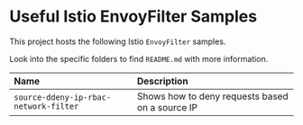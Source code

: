 # Useful Istio EnvoyFilter Samples

This project hosts the following Istio `EnvoyFilter` samples.

Look into the specific folders to find `README.md` with more information.

| Name   | Description |
|:----------|:---------------|
| `source-ddeny-ip-rbac-network-filter` | Shows how to deny requests based on a source IP |